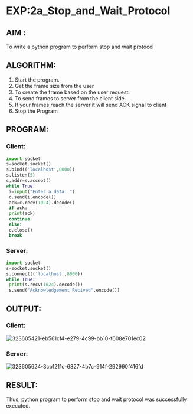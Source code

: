 # EXP:2a_Stop_and_Wait_Protocol
## AIM :
To write a python program to perform stop and wait protocol
## ALGORITHM:
1. Start the program.
2. Get the frame size from the user
3. To create the frame based on the user request.
4. To send frames to server from the client side.
5. If your frames reach the server it will send ACK signal to client
6. Stop the Program
## PROGRAM:
### Client:
```py
import socket
s=socket.socket()
s.bind(('localhost',8000))
s.listen(5)
c,addr=s.accept()
while True:
 i=input("Enter a data: ")
 c.send(i.encode())
 ack=c.recv(1024).decode()
 if ack:
 print(ack)
 continue
 else:
 c.close()
 break
```
### Server:
```py
import socket
s=socket.socket()
s.connect(('localhost',8000))
while True:
 print(s.recv(1024).decode())
 s.send("Acknowledgement Recived".encode())
```
## OUTPUT:
### Client:
![323605421-eb561cf4-e279-4c99-bb10-f608e701ec02](https://github.com/kanishka2305/2a_Stop_and_Wait_Protocol/assets/113497357/32f664f0-b4aa-4995-8d2b-8efbe8db5ddc)

### Server:
![323605624-3cb1211c-6827-4b7c-914f-292990f416fd](https://github.com/kanishka2305/2a_Stop_and_Wait_Protocol/assets/113497357/157cfc23-23ff-4e2d-ba97-a86ad31aeb54)

## RESULT:
Thus, python program to perform stop and wait protocol was successfully executed.
